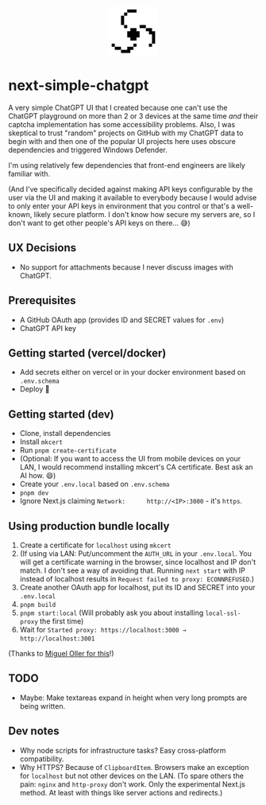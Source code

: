<p align="center"><img src="./assets/logo.png" width="100px" /></p>

# next-simple-chatgpt

A very simple ChatGPT UI that I created because one can't use the ChatGPT playground on more than 2 or 3 devices at the same time *and* their captcha implementation has some accessibility problems. Also, I was skeptical to trust "random" projects on GitHub with my ChatGPT data to begin with and then one of the popular UI projects here uses obscure dependencies and triggered Windows Defender.

I'm using relatively few dependencies that front-end engineers are likely familiar with.

(And I've specifically decided against making API keys configurable by the user via the UI and making it available to everybody because I would advise to only enter your API keys in environment that you control or that's a well-known, likely secure platform. I don't know how secure my servers are, so I don't want to get other people's API keys on there... 😅)

## UX Decisions

- No support for attachments because I never discuss images with ChatGPT.

## Prerequisites

- A GitHub OAuth app (provides ID and SECRET values for `.env`)
- ChatGPT API key

## Getting started (vercel/docker)

- Add secrets either on vercel or in your docker environment based on `.env.schema`
- Deploy 🚀

## Getting started (dev)

- Clone, install dependencies
- Install `mkcert`
- Run `pnpm create-certificate`
- (Optional: If you want to access the UI from mobile devices on your LAN, I would recommend installing mkcert's CA certificate. Best ask an AI how. 😄)
- Create your `.env.local` based on `.env.schema`
- `pnpm dev`
- Ignore Next.js claiming `Network:      http://<IP>:3000` - it's `https`.

## Using production bundle locally

1. Create a certificate for `localhost` using `mkcert`
1. (If using via LAN: Put/uncomment the `AUTH_URL` in your `.env.local`. You will get a certificate warning in the browser, since localhost and IP don't match. I don't see a way of avoiding that. Running `next start` with IP instead of localhost results in `Request failed to proxy: ECONNREFUSED`.)
1. Create another OAuth app for localhost, put its ID and SECRET into your `.env.local`
1. `pnpm build`
1. `pnpm start:local` (Will probably ask you about installing `local-ssl-proxy` the first time)
1. Wait for `Started proxy: https://localhost:3000 → http://localhost:3001`

(Thanks to [Miguel Oller for this](https://www.makeswift.com/blog/accessing-your-local-nextjs-dev-server-using-https)!)

## TODO

- Maybe: Make textareas expand in height when very long prompts are being written.

## Dev notes

- Why node scripts for infrastructure tasks? Easy cross-platform compatibility.
- Why HTTPS? Because of `ClipboardItem`. Browsers make an exception for `localhost` but not other devices on the LAN. (To spare others the pain: `nginx` and `http-proxy` don't work. Only the experimental Next.js method. At least with things like server actions and redirects.)
